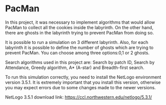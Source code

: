# PacMan

In this project, it was necessary to implement algorithms that would allow PacMan to collect all the cookies inside the labyrinth.
On the other hand, there are ghosts in the labyrinth trying to prevent PacMan from doing so.

It is possible to run a simulation on 3 different labyrinth.
Also, for each labyrinth it is possible to define the number of ghosts which are trying to prevent PacMan. You can choose among three  options:0,1 or 2 ghosts.

Search algorithms used in this project are: Search by patch ID, Search by Attendance, Greedy algorithm, A* (A-star) and Breadth-first search.

To run this simulation correctly, you need to install the NetLogo environment version 3.5.1.
It is extremely important that you install this version, otherwise you may expect errors due to some changes made to the newer versions.

NetLogo 3.5.1 download link: https://ccl.northwestern.edu/netlogo/5.3.1/

